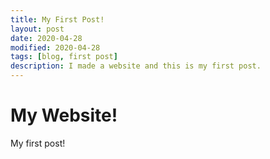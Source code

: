 ```yaml
---
title: My First Post!
layout: post
date: 2020-04-28
modified: 2020-04-28
tags: [blog, first post]
description: I made a website and this is my first post.
---
```

# My Website!

My first post!